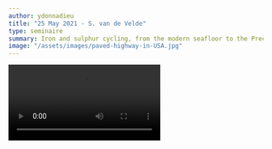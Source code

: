 ```yaml
---
author: ydonnadieu
title: "25 May 2021 - S. van de Velde"
type: seminaire
summary: Iron and sulphur cycling, from the modern seafloor to the Precambrian ocean
image: "/assets/images/paved-highway-in-USA.jpg"
---
```


<video src="https://nuage.osupytheas.fr/s/XbnZrZR3ffBkpzo/download/zoom_SebVelde.mp4" type="video/mp4" controls="controls" style="max-width: 730px;">
</video>

